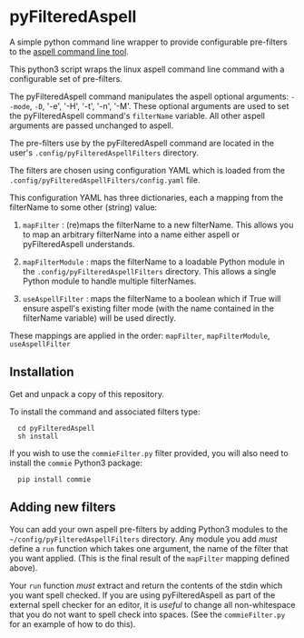 # pyFilteredAspell

A simple python command line wrapper to provide configurable pre-filters 
to the [aspell command line tool](http://aspell.net/).

This python3 script wraps the linux aspell command line command with a 
configurable set of pre-filters. 

The pyFilteredAspell command manipulates the aspell optional arguments: 
`--mode`, `-D`, '-e', '-H', '-t', '-n', '-M'. These optional arguments are 
used to set the pyFilteredAspell command's `filterName` variable. All 
other aspell arguments are passed unchanged to aspell. 

The pre-filters use by the pyFilteredAspell command are located in the 
user's `.config/pyFilteredAspellFilters` directory. 

The filters are chosen using configuration YAML which is loaded from 
the `.config/pyFilteredAspellFilters/config.yaml` file.

This configuration YAML has three dictionaries, each a mapping from the 
filterName to some other (string) value: 

1. `mapFilter` : (re)maps the filterName to a new filterName. This allows 
you to map an arbitrary filterName into a name either aspell or 
pyFilteredAspell understands. 

2. `mapFilterModule` : maps the filterName to a loadable Python module in 
the `.config/pyFilteredAspellFilters` directory. This allows a single 
Python module to handle multiple filterNames. 

3. `useAspellFilter` : maps the filterName to a boolean which if True will 
ensure aspell's existing filter mode (with the name contained in the 
filterName variable) will be used directly. 

These mappings are applied in the order: `mapFilter`, `mapFilterModule`, 
`useAspellFilter` 

## Installation

Get and unpack a copy of this repository.

To install the command and associated filters type:

```
  cd pyFilteredAspell
  sh install
```

If you wish to use the `commieFilter.py` filter provided, you will also 
need to install the `commie` Python3 package: 

```
  pip install commie
```

## Adding new filters

You can add your own aspell pre-filters by adding Python3 modules to the 
`~/config/pyFilteredAspellFilters` directory. Any module you add *must* 
define a `run` function which takes one argument, the name of the filter 
that you want applied. (This is the final result of the `mapFilter` 
mapping defined above).

Your `run` function *must* extract and return the contents of the stdin 
which you want spell checked. If you are using pyFilteredAspell as part of 
the external spell checker for an editor, it is *useful* to change all 
non-whitespace that you do not want to spell check into spaces. (See the 
`commieFilter.py` for an example of how to do this).
